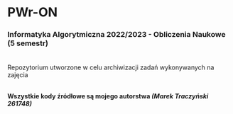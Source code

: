 # PWr-ON
### Informatyka Algorytmiczna 2022/2023 - Obliczenia Naukowe (5 semestr)<br/><br/>

Repozytorium utworzone w celu archiwizacji zadań wykonywanych na zajęcia<br/><br/>

**Wszystkie kody źródłowe są mojego autorstwa _(Marek Traczyński 261748)_**
